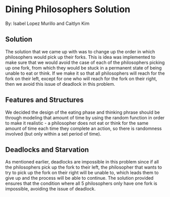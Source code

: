 # Dining Philosophers Solution

By: Isabel Lopez Murillo and Caitlyn Kim

## Solution

The solution that we came up with was to change up the order in which philosophers would pick up their forks. This is idea was implemented to make sure that we would avoid the case of each of the philosophers picking up one fork, from which they would be stuck in a permanent state of being unable to eat or think. If we make it so that all philosophers will reach for the fork on their left, except for one who will reach for the fork on their right, then we avoid this issue of deadlock in this problem.

## Features and Structures

We decided the design of the eating phase and thinking phrase should be through modeling that amount of time by using the random function in order to make it realistic - a philosopher does not eat or think for the same amount of time each time they complete an action, so there is randomness involved (but only within a set period of time). 

## Deadlocks and Starvation

As mentioned earlier, deadlocks are impossible in this problem since if all the philosophers pick up the fork to their left, the philosopher that wants to try to pick up the fork on their right will be unable to, which leads them to give up and the process will be able to continue. The solution provided ensures that the condition where all 5 philosophers only have one fork is impossible, avoiding the issue of deadlock. 
